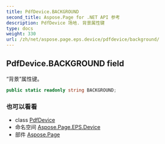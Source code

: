 ```yaml
---
title: PdfDevice.BACKGROUND
second_title: Aspose.Page for .NET API 参考
description: PdfDevice 场地. 背景属性键
type: docs
weight: 330
url: /zh/net/aspose.page.eps.device/pdfdevice/background/
---
```

## PdfDevice.BACKGROUND field

“背景”属性键。

```csharp
public static readonly string BACKGROUND;
```

### 也可以看看

* class [PdfDevice](../)
* 命名空间 [Aspose.Page.EPS.Device](../../pdfdevice/)
* 部件 [Aspose.Page](../../../)


